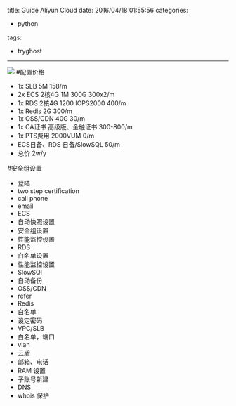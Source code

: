 title: Guide Aliyun Cloud
date: 2016/04/18 01:55:56
categories:

 - python 


tags:

- tryghost

---

![](https://dn-zuoyun.qbox.me/image/0/10/68abdf71fa73a46a5241a95c8c959.png)
#配置价格
* 1x SLB 5M 158/m
* 2x ECS 2核4G 1M 300G 300x2/m
* 1x RDS 2核4G 1200 IOPS2000 400/m
* 1x Redis 2G 300/m
* 1x OSS/CDN 40G 30/m
* 1x CA证书 高级版、金融证书 300-800/m
* 1x PTS费用 2000VUM 0/m
* ECS日备、RDS 日备/SlowSQL 50/m
* 总价 2w/y


#安全组设置
* 登陆
 * two step certification
 * call phone
 * email
* ECS
 * 自动快照设置
 * 安全组设置
 * 性能监控设置
* RDS
 * 白名单设置
 * 性能监控设置
 * SlowSQl
 * 自动备份
* OSS/CDN
 * refer
* Redis
 * 白名单
 * 设定密码
* VPC/SLB
 * 白名单，端口
 * vlan
* 云盾
 * 邮箱、电话
* RAM 设置
 * 子账号新建
* DNS
 * whois 保护






